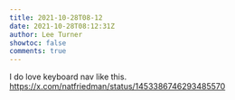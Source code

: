 ```yaml
---
title: 2021-10-28T08-12
date: 2021-10-28T08:12:31Z
author: Lee Turner
showtoc: false
comments: true
---
```


I do love keyboard nav like this. https://x.com/natfriedman/status/1453386746293485570

